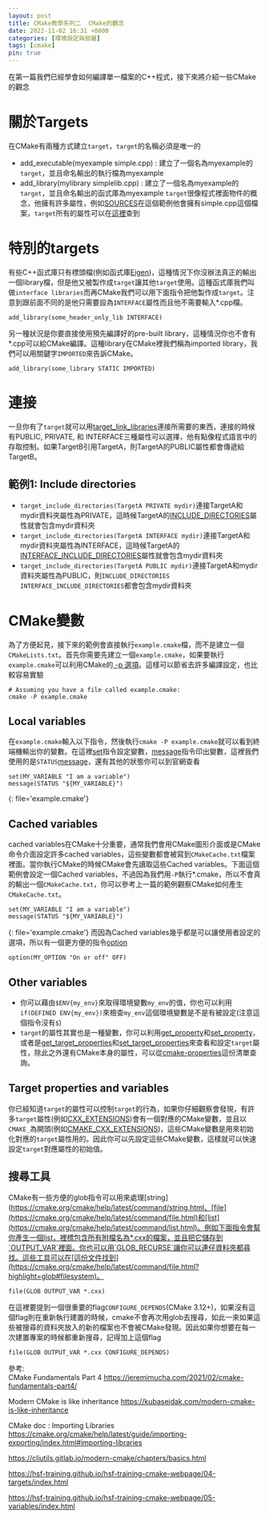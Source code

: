 ```yaml
---
layout: post
title: CMake教學系列二  CMake的觀念
date: 2022-11-02 16:31 +0800
categories: [環境設定與部屬]
tags: [cmake]
pin: true
---
```



在第一篇我們已經學會如何編譯單一檔案的C++程式，接下來將介紹一些CMake的觀念

# 關於Targets
在CMake有兩種方式建立`target`，`target`的名稱必須是唯一的
* add_executable(myexample simple.cpp) : 建立了一個名為myexample的`target`，並且命名輸出的執行檔為myexample
* add_library(mylibrary simplelib.cpp) : 建立了一個名為myexample的`target`，並且命名輸出的函式庫為myexample
`target`很像程式裡面物件的概念，他擁有許多屬性，例如[SOURCES](https://cmake.org/cmake/help/latest/prop_tgt/SOURCES.html)在這個範例他會擁有simple.cpp這個檔案，`target`所有的屬性可以在[這裡](https://cmake.org/cmake/help/latest/manual/cmake-properties.7.html#properties-on-targets)查到

# 特別的targets
有些C++函式庫只有標頭檔(例如函式庫[Eigen](https://eigen.tuxfamily.org/dox/GettingStarted.html))，這種情況下你沒辦法真正的輸出一個library檔，但是他又被製作成`target`讓其他`target`使用。這種函式庫我們叫做`interface libraries`而再CMake我們可以用下面指令把他製作成`target`。注意到跟前面不同的是他只需要設為`INTERFACE`屬性而且他不需要輸入*.cpp檔。
```
add_library(some_header_only_lib INTERFACE)
```
另一種狀況是你要直接使用預先編譯好的pre-built library，這種情況你也不會有*.cpp可以給CMake編譯。這種library在CMake裡我們稱為imported library，我們可以用關鍵字`IMPORTED`來告訴CMake。

```
add_library(some_library STATIC IMPORTED)
```

# 連接
一旦你有了`target`就可以用[target_link_libraries](https://cmake.org/cmake/help/latest/command/target_link_libraries.html)連接所需要的東西，連接的時候有PUBLIC, PRIVATE, 和 INTERFACE三種屬性可以選擇，他有點像程式語言中的存取控制。如果TargetB引用TargetA，則TargetA的PUBLIC屬性都會傳遞給TargetB。

## 範例1: Include directories
* `target_include_directories(TargetA PRIVATE mydir)`連接TargetA和mydir資料夾屬性為PRIVATE，這時候TargetA的[INCLUDE_DIRECTORIES](https://cmake.org/cmake/help/latest/prop_sf/INCLUDE_DIRECTORIES.html)屬性就會包含mydir資料夾
* `target_include_directories(TargetA INTERFACE mydir)`連接TargetA和mydir資料夾屬性為INTERFACE，這時候TargetA的[INTERFACE_INCLUDE_DIRECTORIES](https://cmake.org/cmake/help/latest/prop_tgt/INTERFACE_INCLUDE_DIRECTORIES.html)屬性就會包含mydir資料夾
* `target_include_directories(TargetA PUBLIC mydir)`連接TargetA和mydir資料夾屬性為PUBLIC，則`INCLUDE_DIRECTORIES` `INTERFACE_INCLUDE_DIRECTORIES`都會包含mydir資料夾

# CMake變數
為了方便起見，接下來的範例會直接執行`example.cmake`檔，而不是建立一個`CMakeLists.txt`。首先你需要先建立一個`example.cmake`，如果要執行`example.cmake`可以利用CMake的[ -p 選項](https://cmake.org/cmake/help/latest/manual/cmake.1.html#cmdoption-cmake-P)。這樣可以節省去許多編譯設定，也比較容易實驗
```
# Assuming you have a file called example.cmake:
cmake -P example.cmake
```
## Local variables
在`example.cmake`輸入以下指令，然後執行`cmake -P example.cmake`就可以看到終端機輸出你的變數。在這裡[set](https://cmake.org/cmake/help/latest/command/set.html)指令設定變數，[message](https://cmake.org/cmake/help/latest/command/message.html)指令印出變數，這裡我們使用的是`STATUS`[message](https://cmake.org/cmake/help/latest/command/message.html)，還有其他的狀態你可以到官網查看
```
set(MY_VARIABLE "I am a variable")
message(STATUS "${MY_VARIABLE}")
```
{: file='example.cmake'}

## Cached variables
cached variables在CMake十分重要，通常我們會用CMake圖形介面或是CMake命令介面設定許多cached variables，這些變數都會被寫到`CMakeCache.txt`檔案裡面。當你執行CMake的時候CMake會先讀取這些Cached variables。下面這個範例會設定一個Cached variables，不過因為我們用`-P`執行*.cmake，所以不會真的輸出一個`CMakeCache.txt`，你可以參考上一篇的範例觀察CMake如何產生`CMakeCache.txt`。
```
set(MY_VARIABLE "I am a variable")
message(STATUS "${MY_VARIABLE}")
```
{: file='example.cmake'}
而因為Cached variables幾乎都是可以讓使用者設定的選項，所以有一個更方便的指令[option](https://cmake.org/cmake/help/latest/command/option.html#option)
```
option(MY_OPTION "On or off" OFF)
```

## Other variables
* 你可以藉由`$ENV{my_env}`來取得環境變數`my_env`的值，你也可以利用`if(DEFINED ENV{my_env})`來檢查`my_env`這個環境變數是不是有被設定(注意這個指令沒有`$`)
* `target`的屬性其實也是一種變數，你可以利用[get_property](https://cmake.org/cmake/help/latest/command/get_property.html)和[set_property](https://cmake.org/cmake/help/latest/command/set_property.html)，或者是[get_target_properties](https://cmake.org/cmake/help/latest/command/get_target_property.html#command:get_target_property)和[set_target_properties](https://cmake.org/cmake/help/latest/command/set_target_properties.html)來查看和設定`target`屬性，除此之外還有CMake本身的屬性，可以從[cmake-properties](https://cmake.org/cmake/help/latest/manual/cmake-properties.7.html)這份清單查詢。  

## Target properties and variables
你已經知道`target`的屬性可以控制`target`的行為，如果你仔細觀察會發現，有許多`target`屬性(例如[CXX_EXTENSIONS](https://cmake.org/cmake/help/latest/prop_tgt/CXX_EXTENSIONS.html))會有一個對應的CMake變數，並且以`CMAKE_`為開頭(例如[CMAKE_CXX_EXTENSIONS](https://cmake.org/cmake/help/latest/variable/CMAKE_CXX_EXTENSIONS.html))，這些CMake變數是用來初始化對應的`target`屬性用的。因此你可以先設定這些CMake變數，這樣就可以快速設定`target`對應屬性的初始值。

## 搜尋工具
CMake有一些方便的glob指令可以用來處理[string](https://cmake.org/cmake/help/latest/command/string.html、[file](https://cmake.org/cmake/help/latest/command/file.html)和[list](https://cmake.org/cmake/help/latest/command/list.html)。例如下面指令會幫你產生一個list，裡標包含所有附檔名為*.cxx的檔案，並且把它儲存到`OUTPUT_VAR`裡面。你也可以用`GLOB_RECURSE`讓你可以連仔資料夾都尋找。這些工具可以在[這份文件找到](https://cmake.org/cmake/help/latest/command/file.html?highlight=glob#filesystem)。  
```
file(GLOB OUTPUT_VAR *.cxx)
```
在這裡要提到一個很重要的flag`CONFIGURE_DEPENDS`(CMake 3.12+)，如果沒有這個flag則在重新執行建置的時候，cmake不會再次用glob去搜尋，如此一來如果這些被搜尋的資料夾放入的新的檔案也不會被CMake發現。因此如果你想要在每一次建置專案的時候都重新搜尋，記得加上這個flag
```
file(GLOB OUTPUT_VAR *.cxx CONFIGURE_DEPENDS)
```



參考:  
CMake Fundamentals Part 4
https://jeremimucha.com/2021/02/cmake-fundamentals-part4/

Modern CMake is like inheritance
https://kubasejdak.com/modern-cmake-is-like-inheritance  

CMake doc : Importing Libraries  
https://cmake.org/cmake/help/latest/guide/importing-exporting/index.html#importing-libraries

https://cliutils.gitlab.io/modern-cmake/chapters/basics.html  

https://hsf-training.github.io/hsf-training-cmake-webpage/04-targets/index.html  

https://hsf-training.github.io/hsf-training-cmake-webpage/05-variables/index.html